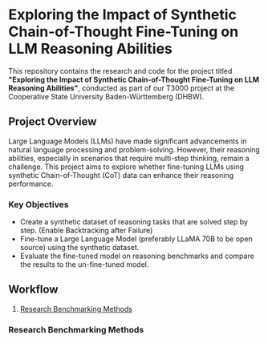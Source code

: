 # Exploring the Impact of Synthetic Chain-of-Thought Fine-Tuning on LLM Reasoning Abilities

This repository contains the research and code for the project titled **"Exploring the Impact of Synthetic Chain-of-Thought Fine-Tuning on LLM Reasoning Abilities"**, conducted as part of our T3000 project at the Cooperative State University Baden-Württemberg (DHBW).

## Project Overview

Large Language Models (LLMs) have made significant advancements in natural language processing and problem-solving. However, their reasoning abilities, especially in scenarios that require multi-step thinking, remain a challenge. This project aims to explore whether fine-tuning LLMs using synthetic Chain-of-Thought (CoT) data can enhance their reasoning performance.

### Key Objectives
- Create a synthetic dataset of reasoning tasks that are solved step by step. (Enable Backtracking after Failure)
- Fine-tune a Large Language Model (preferably LLaMA 70B to be open source) using the synthetic dataset.
- Evaluate the fine-tuned model on reasoning benchmarks and compare the results to the un-fine-tuned model.

## Workflow

1. [Research Benchmarking Methods](#research-benchmarking-methods)

### Research Benchmarking Methods
